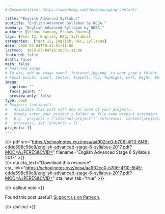 ```yaml
---
# Documentation: https://wowchemy.com/docs/managing-content/

title: "English Advanced Syllabus"
subtitle: "English Advanced Syllabus by NESA."
summary: "English Advanced Syllabus by NESA."
authors: [Vishnu Yannam, Pranav Sharma]
tags: [Year 12, English, HSC, Syllabus]
categories:  [Year 12, English, HSC, Syllabus]
date: 2020-03-04T19:42:51+11:00
lastmod:  2020-03-04T19:42:51+11:00
featured: false
draft: false
math: false
# Featured image
# To use, add an image named `featured.jpg/png` to your page's folder.
# Focal points: Smart, Center, TopLeft, Top, TopRight, Left, Right, BottomLeft, Bottom, BottomRight.
image:
  caption: ""
  focal_point: ""
  preview_only: false
type: book
# Projects (optional).
#   Associate this post with one or more of your projects.
#   Simply enter your project's folder or file name without extension.
#   E.g. `projects = ["internal-project"]` references `content/project/deep-learning/index.md`.
#   Otherwise, set `projects = []`.
projects: []
---
```


{{< pdf src="https://schoolnotes.xyz/nesa/aa902cc0-b706-4f10-8f45-cdde598c98c8/english-advanced-stage-6-syllabus-2017.pdf?MOD=AJPERES&CVID=" filename="English Advanced Stage 6 Syllabus 2017" >}}
<br>
{{< cta cta_text="Download this resource" cta_link="https://schoolnotes.xyz/nesa/aa902cc0-b706-4f10-8f45-cdde598c98c8/english-advanced-stage-6-syllabus-2017.pdf?MOD=AJPERES&CVID=" cta_new_tab="true" >}}

{{< callout note >}}

Found this post useful? [Support us on Patreon.](https://patreon.com/schoolnotes)

{{< /callout >}}